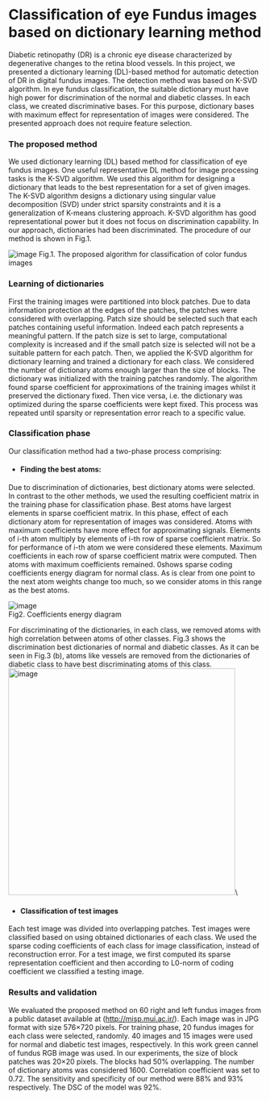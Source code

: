 # Classiﬁcation of eye Fundus images based on dictionary learning method

Diabetic retinopathy (DR) is a chronic eye disease characterized by degenerative changes to the retina blood vessels. In this project, we presented a dictionary learning (DL)-based method for automatic detection of DR in digital fundus images. The detection method was based on K-SVD algorithm. In eye fundus classification, the suitable dictionary must have high power for discrimination of the normal and diabetic classes. In each class, we created discriminative bases. For this purpose, dictionary bases with maximum effect for representation of images were considered. The presented approach does not require feature selection.

### The proposed method
We used dictionary learning (DL) based method for classification of eye fundus images. One useful representative DL method for image processing tasks is the K-SVD algorithm. We used this algorithm for designing a dictionary that leads to the best representation for a set of given images. The K-SVD algorithm designs a dictionary using singular value decomposition (SVD) under strict sparsity constraints and it is a generalization of K-means clustering approach. K-SVD algorithm has good representational power but it does not focus on discrimination capability. In our approach, dictionaries had been discriminated. The procedure of our method is shown in Fig.1.

![image](https://github.com/NarjesKarami/Classification-of-eye-Fundus-images-based-on-dictionary-learning-method/assets/78353927/af38e50a-ec2f-4a4c-970d-90ba1c120d73) 
Fig.1. The proposed algorithm for classification of color fundus images

### Learning of dictionaries
First the training images were partitioned into block patches. Due to data information protection at the edges of the patches, the patches were considered with overlapping. Patch size should be selected such that each patches containing useful information. Indeed each patch represents a meaningful pattern. If the patch size is set to large, computational complexity is increased and if the small patch size is selected will not be a suitable pattern for each patch.
Then, we applied the K-SVD algorithm for dictionary learning and trained a dictionary for each class. We considered the number of dictionary atoms enough larger than the size of blocks. The dictionary was initialized with the training patches randomly. The algorithm found sparse coefficient for approximations of the training images whilst it preserved the dictionary fixed. Then vice versa, i.e. the dictionary was optimized during the sparse coefficients were kept fixed. This process was repeated until sparsity or representation error reach to a specific value.
### Classification phase
Our classification method had a two-phase process comprising:
- #### Finding the best atoms:
Due to discrimination of dictionaries, best dictionary atoms were selected. In contrast to the other methods, we used the resulting coefficient matrix in the training phase for classification phase. Best atoms have largest elements in sparse coefficient matrix. In this phase, effect of each dictionary atom for representation of images was considered. Atoms with maximum coefficients have more effect for approximating signals. Elements of i-th atom multiply by elements of i-th row of sparse coefficient matrix. So for performance of i-th atom we were considered these elements. Maximum coefficients in each row of sparse coefficient matrix were computed. Then atoms with maximum coefficients remained. ‎0shows sparse coding coefficients energy diagram for normal class. As is clear from one point to the next atom weights change too much, so we consider atoms in this range as the best atoms.

![image](https://github.com/NarjesKarami/Classification-of-eye-Fundus-images-based-on-dictionary-learning-method/assets/78353927/871b03af-e611-4680-b3c6-25227d4052ad)\
Fig2. Coefficients energy diagram

For discriminating of the dictionaries, in each class, we removed atoms with high correlation between atoms of other classes. Fig.3 shows the discrimination best dictionaries of normal and diabetic classes. As it can be seen in Fig.3 (b), atoms like vessels are removed from the dictionaries of diabetic class to have best discriminating atoms of this class.\
<img width="450" alt="image" src="https://github.com/NarjesKarami/Classification-of-eye-Fundus-images-based-on-dictionary-learning-method/assets/78353927/788e8a35-3e6c-4089-a14f-ca86602510f9">\

- #### Classification of test images 
Each test image was divided into overlapping patches. Test images were classified based on using obtained dictionaries of each class. We used the sparse coding coefficients of each class for image classification, instead of reconstruction error. For a test image, we first computed its sparse representation coefficient and then according to L0-norm of coding coefficient we classified a testing image.
### Results and validation
We evaluated the proposed method on 60 right and left fundus images from a public dataset available at (http://misp.mui.ac.ir/). Each image was in JPG format with size 576×720 pixels. For training phase, 20 fundus images for each class were selected, randomly. 40 images and 15 images were used for normal and diabetic test images, respectively. In this work green cannel of fundus RGB image was used. In our experiments, the size of block patches was 20×20 pixels. The blocks had 50% overlapping. The number of dictionary atoms was considered 1600. Correlation coefficient was set to 0.72. The sensitivity and specificity of our method were 88% and 93% respectively. The DSC of the model was 92%.





